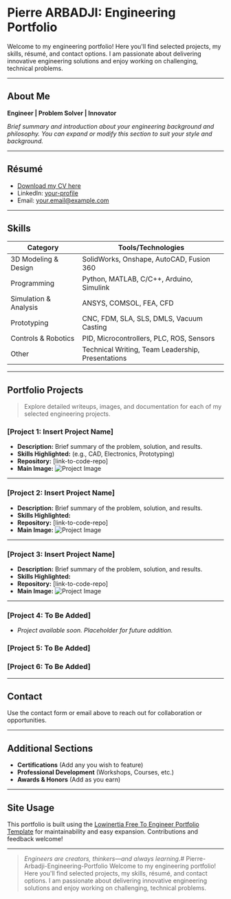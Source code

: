 # Pierre ARBADJI: Engineering Portfolio

Welcome to my engineering portfolio! Here you'll find selected projects, my skills, résumé, and contact options. I am passionate about delivering innovative engineering solutions and enjoy working on challenging, technical problems.

---

## About Me

**Engineer | Problem Solver | Innovator**

*Brief summary and introduction about your engineering background and philosophy. You can expand or modify this section to suit your style and background.*

---

## Résumé

- [Download my CV here](assets/pdf/your_resume.pdf)
- LinkedIn: [your-profile](https://www.linkedin.com/in/your-profile)
- Email: your.email@example.com

---

## Skills

| Category         | Tools/Technologies                                |
|------------------|--------------------------------------------------|
| 3D Modeling & Design | SolidWorks, Onshape, AutoCAD, Fusion 360          |
| Programming         | Python, MATLAB, C/C++, Arduino, Simulink         |
| Simulation & Analysis | ANSYS, COMSOL, FEA, CFD                        |
| Prototyping         | CNC, FDM, SLA, SLS, DMLS, Vacuum Casting         |
| Controls & Robotics | PID, Microcontrollers, PLC, ROS, Sensors         |
| Other               | Technical Writing, Team Leadership, Presentations |

---

## Portfolio Projects

> Explore detailed writeups, images, and documentation for each of my selected engineering projects.

### [Project 1: Insert Project Name]

- **Description:** Brief summary of the problem, solution, and results.
- **Skills Highlighted:** (e.g., CAD, Electronics, Prototyping)
- **Repository:** [link-to-code-repo]
- **Main Image:** ![Project Image](assets/project1/main-image.webp)

---

### [Project 2: Insert Project Name]
- **Description:** Brief summary of the problem, solution, and results.
- **Skills Highlighted:**
- **Repository:** [link-to-code-repo]
- **Main Image:** ![Project Image](assets/project2/main-image.webp)

---

### [Project 3: Insert Project Name]
- **Description:** Brief summary of the problem, solution, and results.
- **Skills Highlighted:**
- **Repository:** [link-to-code-repo]
- **Main Image:** ![Project Image](assets/project3/main-image.webp)

---

### [Project 4: To Be Added]
- *Project available soon. Placeholder for future addition.*

### [Project 5: To Be Added]

### [Project 6: To Be Added]

---

## Contact

Use the contact form or email above to reach out for collaboration or opportunities.

---

## Additional Sections

- **Certifications** (Add any you wish to feature)
- **Professional Development** (Workshops, Courses, etc.)
- **Awards & Honors** (Add as you earn)

---

## Site Usage

This portfolio is built using the [Lowinertia Free To Engineer Portfolio Template](https://github.com/lowinertia/free-to-engineer-portfolio-template) for maintainability and easy expansion. Contributions and feedback welcome!

---

> *Engineers are creators, thinkers—and always learning.*# Pierre-Arbadji-Engineering-Portfolio
Welcome to my engineering portfolio! Here you'll find selected projects, my skills, résumé, and contact options. I am passionate about delivering innovative engineering solutions and enjoy working on challenging, technical problems.
